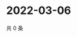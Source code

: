 # 2022-03-06

共 0 条

<!-- BEGIN WEIBO -->
<!-- 最后更新时间 Sun Mar 06 2022 04:09:13 GMT+0800 (China Standard Time) -->

<!-- END WEIBO -->
